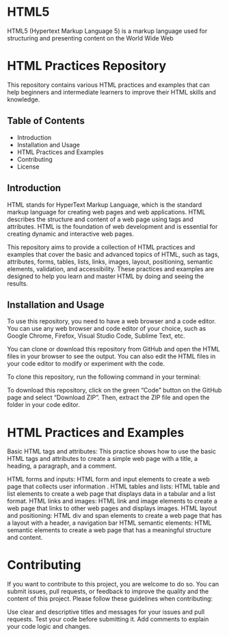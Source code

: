 # HTML5
HTML5 (Hypertext Markup Language 5) is a markup language used for structuring and presenting content on the World Wide Web


# HTML Practices Repository

This repository contains various HTML practices and examples that can help beginners and intermediate learners to improve their HTML skills and knowledge.

## Table of Contents

- Introduction
- Installation and Usage
- HTML Practices and Examples
- Contributing
- License

## Introduction

HTML stands for HyperText Markup Language, which is the standard markup language for creating web pages and web applications. HTML describes the structure and content of a web page using tags and attributes. HTML is the foundation of web development and is essential for creating dynamic and interactive web pages.

This repository aims to provide a collection of HTML practices and examples that cover the basic and advanced topics of HTML, such as tags, attributes, forms, tables, lists, links, images, layout, positioning, semantic elements, validation, and accessibility. These practices and examples are designed to help you learn and master HTML by doing and seeing the results.

## Installation and Usage

To use this repository, you need to have a web browser and a code editor. You can use any web browser and code editor of your choice, such as Google Chrome, Firefox, Visual Studio Code, Sublime Text, etc.

You can clone or download this repository from GitHub and open the HTML files in your browser to see the output. You can also edit the HTML files in your code editor to modify or experiment with the code.

To clone this repository, run the following command in your terminal:


To download this repository, click on the green “Code” button on the GitHub page and select “Download ZIP”. Then, extract the ZIP file and open the folder in your code editor.
# HTML Practices and Examples
Basic HTML tags and attributes: This practice shows how to use the basic HTML tags and attributes to create a simple web page with a title, a heading, a paragraph, and a comment.

HTML forms and inputs: HTML form and input elements to create a web page that collects user information .
HTML tables and lists: HTML table and list elements to create a web page that displays data in a tabular and a list format.
HTML links and images:  HTML link and image elements to create a web page that links to other web pages and displays images.
HTML layout and positioning:  HTML div and span elements to create a web page that has a layout with a header, a navigation bar
HTML semantic elements: HTML semantic elements to create a web page that has a meaningful structure and content. 


# Contributing
If you want to contribute to this project, you are welcome to do so. You can submit issues, pull requests, or feedback to improve the quality and the content of this project. Please follow these guidelines when contributing:

Use clear and descriptive titles and messages for your issues and pull requests.
Test your code before submitting it.
Add comments to explain your code logic and changes.
